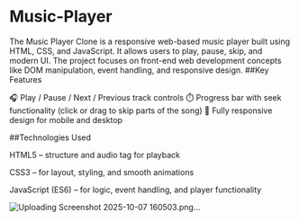 # Music-Player
The Music Player Clone is a responsive web-based music player built using HTML, CSS, and JavaScript. It allows users to play, pause, skip, and 
modern UI. The project focuses on front-end web development concepts like DOM manipulation, event handling, and responsive design.
##Key Features

🎧 Play / Pause / Next / Previous track controls
⏱️ Progress bar with seek functionality (click or drag to skip parts of the song)
📱 Fully responsive design for mobile and desktop

##Technologies Used

HTML5 – structure and audio tag for playback

CSS3 – for layout, styling, and smooth animations

JavaScript (ES6) – for logic, event handling, and player functionality

![Uploading Screenshot 2025-10-07 160503.png…]()
